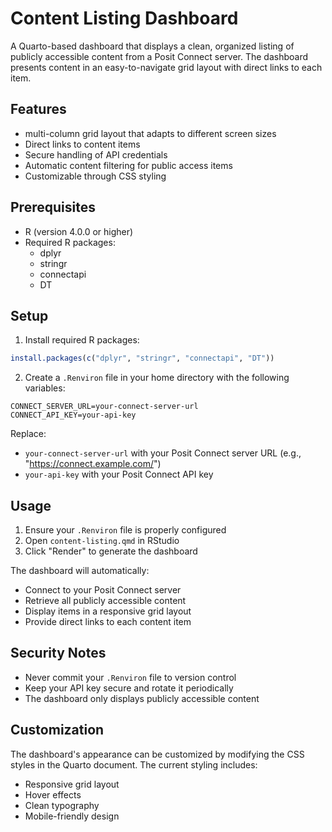 # Content Listing Dashboard

A Quarto-based dashboard that displays a clean, organized listing of publicly accessible content from a Posit Connect server. The dashboard presents content in an easy-to-navigate grid layout with direct links to each item.

## Features

- multi-column grid layout that adapts to different screen sizes
- Direct links to content items
- Secure handling of API credentials
- Automatic content filtering for public access items
- Customizable through CSS styling

## Prerequisites

- R (version 4.0.0 or higher)
- Required R packages:
  - dplyr
  - stringr
  - connectapi
  - DT

## Setup

1. Install required R packages:
```r
install.packages(c("dplyr", "stringr", "connectapi", "DT"))
```

2. Create a `.Renviron` file in your home directory with the following variables:
```
CONNECT_SERVER_URL=your-connect-server-url
CONNECT_API_KEY=your-api-key
```

Replace:
- `your-connect-server-url` with your Posit Connect server URL (e.g., "https://connect.example.com/")
- `your-api-key` with your Posit Connect API key

## Usage

1. Ensure your `.Renviron` file is properly configured
2. Open `content-listing.qmd` in RStudio
3. Click "Render" to generate the dashboard

The dashboard will automatically:
- Connect to your Posit Connect server
- Retrieve all publicly accessible content
- Display items in a responsive grid layout
- Provide direct links to each content item

## Security Notes

- Never commit your `.Renviron` file to version control
- Keep your API key secure and rotate it periodically
- The dashboard only displays publicly accessible content

## Customization

The dashboard's appearance can be customized by modifying the CSS styles in the Quarto document. The current styling includes:
- Responsive grid layout
- Hover effects
- Clean typography
- Mobile-friendly design 
